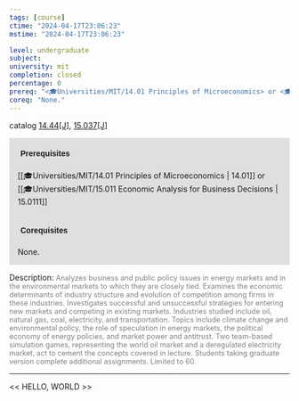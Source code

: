 ```yaml
---
tags: [course]
ctime: "2024-04-17T23:06:23"
mstime: "2024-04-17T23:06:23"

level: undergraduate
subject: 
university: mit
completion: closed
percentage: 0
prereq: "<🎓Universities/MIT/14.01 Principles of Microeconomics> or <🎓Universities/MIT/15.011 Economic Analysis for Business Decisions>"
coreq: "None."
---
```


catalog [14.44[J]](http://student.mit.edu/catalog/m14b.html#14.44), [15.037[J]](http://student.mit.edu/catalog/m15a.html#15.037)

<span style="display: block; padding: 15px; background-color: rgb(100, 100, 100, 0.2);"><font id="m_prereq955_0" style="display: block; font-family: Arial, sans-serif; font-weight: bold; padding: 5px">Prerequisites</font><br><span id="prereq955_0">[[🎓Universities/MIT/14.01 Principles of Microeconomics | 14.01]] or [[🎓Universities/MIT/15.011 Economic Analysis for Business Decisions | 15.0111]]</span></span>
<span style="display: block; padding: 15px; background-color: rgb(100, 100, 100, 0.2);"><font id="m_coreq955_0" style="display: block; font-family: Arial, sans-serif; font-weight: bold; padding: 5px">Corequisites</font><br><span id="coreq955_0">None.</span></span>

<font style="">Description:</font>
<font style="color: grey; font-size: 0.8rem;">Analyzes business and public policy issues in energy markets and in the environmental markets to which they are closely tied. Examines the economic determinants of industry structure and evolution of competition among firms in these industries. Investigates successful and unsuccessful strategies for entering new markets and competing in existing markets. Industries studied include oil, natural gas, coal, electricity, and transportation. Topics include climate change and environmental policy, the role of speculation in energy markets, the political economy of energy policies, and market power and antitrust. Two team-based simulation games, representing the world oil market and a deregulated electricity market, act to cement the concepts covered in lecture. Students taking graduate version complete additional assignments. Limited to 60.</font>



---

<< HELLO, WORLD >>
